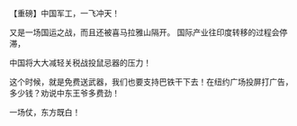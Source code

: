 【重磅】中国军工，一飞冲天！

又是一场国运之战，而且还被喜马拉雅山隔开。
国际产业往印度转移的过程会停滞，

中国将大大减轻关税战投鼠忌器的压力！

这个时候，就是免费送武器，我们也要支持巴铁干下去！在纽约广场投屏打广告，多少钱？劝说中东王爷多费劲！

一场仗，东方既白！